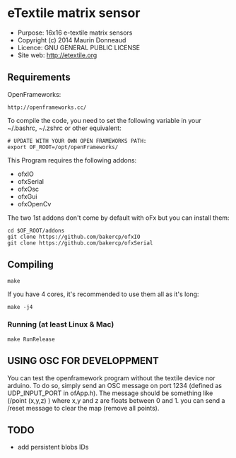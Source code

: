 # eTextile matrix sensor

- Purpose: 16x16 e-textile matrix sensors
- Copyright (c) 2014 Maurin Donneaud
- Licence: GNU GENERAL PUBLIC LICENSE
- Site web: http://etextile.org

## Requirements

OpenFrameworks:

    http://openframeworks.cc/

To compile the code, you need to set the following variable in your ~/.bashrc, ~/.zshrc or other equivalent:

    # UPDATE WITH YOUR OWN OPEN FRAMEWORKS PATH:
    export OF_ROOT=/opt/openFrameworks/

This Program requires the following addons:
 - ofxIO
 - ofxSerial
 - ofxOsc
 - ofxGui
 - ofxOpenCv

The two 1st addons don't come by default with oFx but you can install them:

    cd $OF_ROOT/addons
    git clone https://github.com/bakercp/ofxIO
    git clone https://github.com/bakercp/ofxSerial


## Compiling

    make

If you have 4 cores, it's recommended to use them all as it's long:

    make -j4 


### Running (at least Linux & Mac)

    make RunRelease


## USING OSC FOR DEVELOPPMENT
You can test the openframework program without the textile device nor arduino.
To do so, simply send an OSC message on port 1234 (defined as UDP_INPUT_PORT in ofApp.h).
The message should be something like (/point (x,y,z) ) where x,y and z are floats between 0 and 1.
you can send a /reset message to clear the map (remove all points).


## TODO

- add persistent blobs IDs
